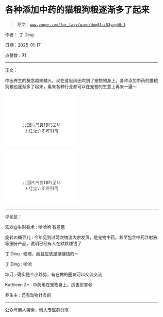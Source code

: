# 各种添加中药的猫粮狗粮逐渐多了起来

> 原文：[`www.yuque.com/for_lazy/wind/doq61si53yngh8r1`](https://www.yuque.com/for_lazy/wind/doq61si53yngh8r1)

作者： 丁 Ding

日期：2025-01-17

点赞数：**71**

* * *

正文：

中医养生的概念越来越火，现在这股风还吹到了宠物的身上，各种添加中药的猫粮狗粮也逐渐多了起来，看来各种行业都可以在宠物的生意上再来一遍～

![](img/7657824d2c302f4bbf3d12d6f7a08671.png "None")

![](img/5fbcf7ed20c0fa870d8a3954aa11f159.png "None")

* * *

评论区：

欢欢@生财有术 : 哈哈哈 有意思

旋转の糖豆儿 : 今年见到过两次物流大宗发货，是宠物中药，甚至包含中药注射液等细分产品。说明已经有人在默默赚钱了

丁 Ding : 嗯嗯，而且应该是挺赚钱的～

丁 Ding : 哈哈

坤汀 : 确实是个小趋势，有在做的圈友可以交流交流

Kathleen Z* : 中药用在宠物身上，厉害厉害😄

养生主 : 还有动物针灸的

* * *

公众号懒人搜索，[懒人专属群分享](https://lazybook.fun/#/blog/group)